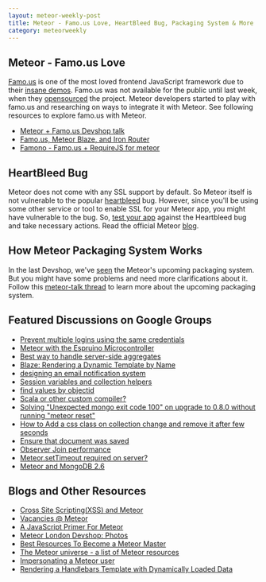 ```yaml
---
layout: meteor-weekly-post
title: Meteor - Famo.us Love, HeartBleed Bug, Packaging System & More
category: meteorweekly
---
```


## Meteor - Famo.us Love
[Famo.us](https://famo.us/) is one of the most loved frontend JavaScript framework due to their [insane demos](http://codepen.io/befamous). Famo.us was not available for the public until last week, when they [opensourced](https://github.com/Famous/famous) the project. Meteor developers started to play with famo.us and researching on ways to integrate it with Meteor. See following resources to explore famo.us with Meteor.

* [Meteor + Famo.us Devshop talk](https://www.youtube.com/watch?v=bmd-cXSGQAA&feature=youtu.be&utm_content=bufferd9c22&utm_medium=social&utm_source=twitter.com&utm_campaign=buffer)
* [Famo.us, Meteor Blaze, and Iron Router](https://groups.google.com/forum/#!topic/meteor-talk/WyaqcEwVnHw)
* [Famono -  Famo.us + RequireJS for meteor](https://groups.google.com/forum/#!topic/meteor-talk/WwlvwIEvLM0)

## HeartBleed Bug

Meteor does not come with any SSL support by default. So Meteor itself is not vulnerable to the popular [heartbleed](http://heartbleed.com/) bug. However, since you'll be using some other service or tool to enable SSL for your Meteor app, you might have vulnerable to the bug. So, [test your app](https://filippo.io/Heartbleed/) against the Heartbleed bug and take necessary actions. Read the official Meteor [blog](https://www.meteor.com/blog/2014/04/09/heartbleed).

## How Meteor Packaging System Works

In the last Devshop, we've [seen](https://www.youtube.com/watch?v=nOdLlvmJgRk) the Meteor's upcoming packaging system. But you might have some problems and need more clarifications about it. Follow this [meteor-talk thread](https://groups.google.com/forum/#!topic/meteor-core/MNzKXHlCGE0) to learn more about the upcoming packaging system.

## Featured Discussions on Google Groups

* [Prevent multiple logins using the same credentials](https://groups.google.com/forum/#!topic/meteor-talk/z5kdJiawltI)
* [Meteor with the Espruino Microcontroller](https://groups.google.com/forum/#!topic/meteor-talk/SYCjJk5cpPo)
* [Best way to handle server-side aggregates](https://groups.google.com/forum/#!topic/meteor-talk/RH_WEIp2uDs)
* [Blaze: Rendering a Dynamic Template by Name](https://groups.google.com/forum/#!topic/meteor-talk/Ygiwv87Kp1Y)
* [designing an email notification system](https://groups.google.com/forum/#!topic/meteor-talk/ro7vQvngHYo)
* [Session variables and collection helpers](https://groups.google.com/forum/#!topic/meteor-talk/nzkrV0y7wx4)
* [find values by objectid](https://groups.google.com/forum/#!topic/meteor-talk/bshEhEbxF50)
* [Scala or other custom compiler?](https://groups.google.com/forum/#!topic/meteor-talk/wMfVtTgxRl8)
* [Solving "Unexpected mongo exit code 100" on upgrade to 0.8.0 without running "meteor reset"](https://groups.google.com/forum/#!topic/meteor-talk/sJ0YNKQYdA4)
* [How to Add a css class on collection change and remove it after few seconds](https://groups.google.com/forum/#!topic/meteor-talk/iQ37mTP3hLg)
* [Ensure that document was saved](https://groups.google.com/forum/#!topic/meteor-core/hHKI2gFwYeE)
* [Observer Join performance](https://groups.google.com/forum/#!topic/meteor-core/ZGRcquaH_44)
* [Meteor.setTimeout required on server?](https://groups.google.com/forum/#!topic/meteor-core/vKfNG7JWjgU)
* [Meteor and MongoDB 2.6](https://groups.google.com/forum/#!topic/meteor-talk/Z8g_Rf4AZ8M)

## Blogs and Other Resources

* [Cross Site Scripting(XSS) and Meteor](http://meteorhacks.com/xss-and-meteor.html)
* [Vacancies @ Meteor](https://www.meteor.com/jobs)
* [A JavaScript Primer For Meteor](https://www.discovermeteor.com/blog/javascript-for-meteor/)
* [Meteor London Devshop: Photos](https://www.flickr.com/photos/cwaring/sets/72157643793714985/)
* [Best Resources To Become a Meteor Master](http://journal.gentlenode.com/meteor-4-best-meteor-ressources/)
* [The Meteor universe - a list of Meteor resources](http://www.okgrow.com/posts/2014/03/24/meteor-resources/)
* [Impersonating a Meteor user](https://dweldon.silvrback.com/impersonating-a-user)
* [Rendering a Handlebars Template with Dynamically Loaded Data](http://empire5.com/development/meteor-rendering-a-handlebars-template-with-dynamically-loaded-data/)